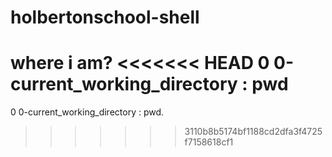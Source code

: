# holbertonschool-shell
where i am?
<<<<<<< HEAD
0 0-current_working_directory : pwd 
=======
0 0-current_working_directory : pwd.
>>>>>>> 3110b8b5174bf1188cd2dfa3f4725f7158618cf1
